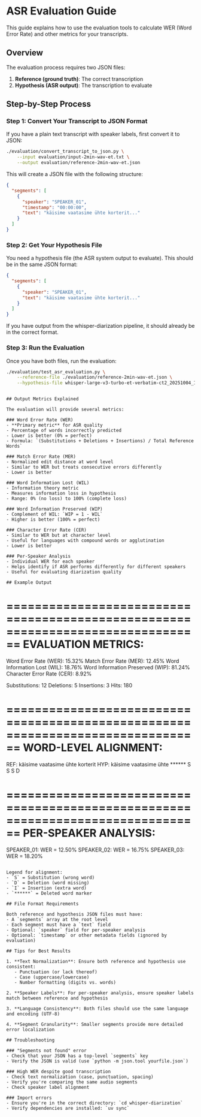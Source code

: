 # ASR Evaluation Guide

This guide explains how to use the evaluation tools to calculate WER (Word Error Rate) and other metrics for your transcripts.

## Overview

The evaluation process requires two JSON files:
1. **Reference (ground truth)**: The correct transcription
2. **Hypothesis (ASR output)**: The transcription to evaluate

## Step-by-Step Process

### Step 1: Convert Your Transcript to JSON Format

If you have a plain text transcript with speaker labels, first convert it to JSON:

```bash
./evaluation/convert_transcript_to_json.py \
    --input evaluation/input-2min-wav-et.txt \
    --output evaluation/reference-2min-wav-et.json
```

This will create a JSON file with the following structure:
```json
{
  "segments": [
    {
      "speaker": "SPEAKER_01",
      "timestamp": "00:00:00",
      "text": "käisime vaatasime ühte korterit..."
    }
  ]
}
```

### Step 2: Get Your Hypothesis File

You need a hypothesis file (the ASR system output to evaluate). This should be in the same JSON format:

```json
{
  "segments": [
    {
      "speaker": "SPEAKER_01",
      "text": "käisime vaatasime ühte korterit..."
    }
  ]
}
```

If you have output from the whisper-diarization pipeline, it should already be in the correct format.

### Step 3: Run the Evaluation

Once you have both files, run the evaluation:

```bash
./evaluation/test_asr_evaluation.py \
    --reference-file ./evaluation/reference-2min-wav-et.json \
    --hypothesis-file whisper-large-v3-turbo-et-verbatim-ct2_20251004_101222.json
```
```

## Output Metrics Explained

The evaluation will provide several metrics:

### Word Error Rate (WER)
- **Primary metric** for ASR quality
- Percentage of words incorrectly predicted
- Lower is better (0% = perfect)
- Formula: `(Substitutions + Deletions + Insertions) / Total Reference Words`

### Match Error Rate (MER)
- Normalized edit distance at word level
- Similar to WER but treats consecutive errors differently
- Lower is better

### Word Information Lost (WIL)
- Information theory metric
- Measures information loss in hypothesis
- Range: 0% (no loss) to 100% (complete loss)

### Word Information Preserved (WIP)
- Complement of WIL: `WIP = 1 - WIL`
- Higher is better (100% = perfect)

### Character Error Rate (CER)
- Similar to WER but at character level
- Useful for languages with compound words or agglutination
- Lower is better

### Per-Speaker Analysis
- Individual WER for each speaker
- Helps identify if ASR performs differently for different speakers
- Useful for evaluating diarization quality

## Example Output

```
================================================================================
EVALUATION METRICS:
================================================================================
Word Error Rate (WER):           15.32%
Match Error Rate (MER):          12.45%
Word Information Lost (WIL):     18.76%
Word Information Preserved (WIP): 81.24%
Character Error Rate (CER):      8.92%

Substitutions: 12
Deletions:     5
Insertions:    3
Hits:          180

================================================================================
WORD-LEVEL ALIGNMENT:
================================================================================
REF: käisime vaatasime ühte korterit
HYP: käisime vaatasime ühte ******
        S           S           S    D

================================================================================
PER-SPEAKER ANALYSIS:
================================================================================
SPEAKER_01: WER = 12.50%
SPEAKER_02: WER = 16.75%
SPEAKER_03: WER = 18.20%
```

Legend for alignment:
- `S` = Substitution (wrong word)
- `D` = Deletion (word missing)
- `I` = Insertion (extra word)
- `******` = Deleted word marker

## File Format Requirements

Both reference and hypothesis JSON files must have:
- A `segments` array at the root level
- Each segment must have a `text` field
- Optional: `speaker` field for per-speaker analysis
- Optional: `timestamp` or other metadata fields (ignored by evaluation)

## Tips for Best Results

1. **Text Normalization**: Ensure both reference and hypothesis use consistent:
   - Punctuation (or lack thereof)
   - Case (uppercase/lowercase)
   - Number formatting (digits vs. words)

2. **Speaker Labels**: For per-speaker analysis, ensure speaker labels match between reference and hypothesis

3. **Language Consistency**: Both files should use the same language and encoding (UTF-8)

4. **Segment Granularity**: Smaller segments provide more detailed error localization

## Troubleshooting

### "Segments not found" error
- Check that your JSON has a top-level `segments` key
- Verify the JSON is valid (use `python -m json.tool yourfile.json`)

### High WER despite good transcription
- Check text normalization (case, punctuation, spacing)
- Verify you're comparing the same audio segments
- Check speaker label alignment

### Import errors
- Ensure you're in the correct directory: `cd whisper-diarization`
- Verify dependencies are installed: `uv sync`
